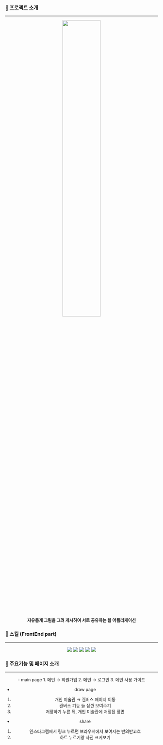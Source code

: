 

### 🎨 프로젝트 소개
---
<div align=center> 
<img width="50%" src="https://postfiles.pstatic.net/MjAyMzAxMDRfMjQ1/MDAxNjcyODEwMTk4NjI2.DC6jjEOgsg6fXhDiseH0tegcZYGOg2t4v9khZ8gJBakg.mtjy-d0OZFh4ekbt4NpFFonbcG3j3wJtU2SR_NWDGRkg.PNG.nomm89/스크린샷_2023-01-04_오후_2.29.49.png?type=w773"/>


**자유롭게 그림을 그려 게시하여 서로 공유하는 웹 어플리케이션**
</div>

### 💫 스킬 (FrontEnd part)

---
<div align=center> 
<img src="https://img.shields.io/badge/next.js-3F5767?style=for-the-badge&logo=next.js&logoColor=black">
<img src="https://img.shields.io/badge/react-61DAFB?style=for-the-badge&logo=react&logoColor=black">
<img src="https://img.shields.io/badge/typescript-3178C6?style=for-the-badge&logo=typescript&logoColor=white">
<img src="https://img.shields.io/badge/vercel-FFE033?style=for-the-badge&logo=vercel&logoColor=white">
<img src="https://img.shields.io/badge/git-F05032?style=for-the-badge&logo=git&logoColor=white">
  <br>
</div>
  
  
### 🍩 주요기능 및 페이지 소개

---
<div align=center> 
- main page
1. 메인 → 회원가입
2. 메인 → 로그인
3. 메인 사용 가이드

- draw page
1. 개인 미술관 → 캔버스 페이지 이동
2. 캔버스 기능 들 잠깐 보여주기
3. 저장하기 누른 뒤, 개인 미술관에 저장된 장면

- share
1. 인스타그램에서 링크 누르면 브라우저에서 보여지는 반의반고흐
2. 하트 누르기랑 사진 크게보기

</div>

